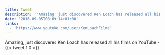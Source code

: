 ```yaml
---
title: Tweet
description: '"Amazing, just discovered Ken Loach has released all his films on YouTube - "'
date: '2016-09-05T08:09:14+01:00'
links:
  - 'https://www.youtube.com/user/KenLoachFilms'
---
```

Amazing, just discovered Ken Loach has released all his films on YouTube - 
      {{< tweet 1 0 >}}
    
